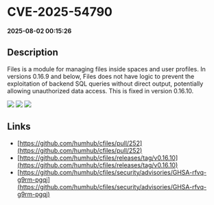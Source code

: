 # CVE-2025-54790

**2025-08-02 00:15:26**

## Description
Files is a module for managing files inside spaces and user profiles. In versions 0.16.9 and below, Files does not have logic to prevent the exploitation of backend SQL queries without direct output, potentially allowing unauthorized data access. This is fixed in version 0.16.10.

![](https://img.shields.io/static/v1?label=Score&message=9.2&color=red)
![](https://img.shields.io/static/v1?label=Severity&message=CRITICAL&color=red)
![](https://img.shields.io/static/v1?label=CWE&message=SQL&color=green)

## Links
- [https://github.com/humhub/cfiles/pull/252](https://github.com/humhub/cfiles/pull/252)
- [https://github.com/humhub/cfiles/releases/tag/v0.16.10](https://github.com/humhub/cfiles/releases/tag/v0.16.10)
- [https://github.com/humhub/cfiles/security/advisories/GHSA-rfvq-g9rm-pgqj](https://github.com/humhub/cfiles/security/advisories/GHSA-rfvq-g9rm-pgqj)
